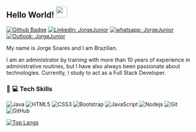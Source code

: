 ## Hello World! <img src="https://raw.githubusercontent.com/kaueMarques/kaueMarques/master/hi.gif" width="30px">        
[![Github Badge](https://img.shields.io/badge/-Github-000?style=flat-square&logo=Github&logoColor=white&link=https://github.com/JorgeJuniorBSB)](https://github.com/JorgeJuniorBSB) [![Linkedin: JorgeJunior](https://img.shields.io/badge/-JorgeJunior-blue?style=flat-square&logo=Linkedin&logoColor=white&link=https://www.linkedin.com/in/jorgejuniorbsb/)](https://www.linkedin.com/in/jorgejuniorbsb/) [![whatsapp: JorgeJunior](https://img.shields.io/badge/WhatsApp-25D366?style=flat-square&logo=whatsapp&logoColor=white)](https://wa.me/message/A2UYQH3RHMNSE1) [![Outlook: JorgeJunior](https://img.shields.io/badge/Microsoft_Outlook-0078D4?style=flat-square&logo=microsoft-outlook&logoColor=white)](mailto:jorge.soaresjunior@hotmail.com)

My name is Jorge Soares and I am Brazilian.

I am an administrator by training with more than 10 years of experience in administrative routines, but I have also always been passionate about technologies. Currently, I study to act as a Full Stack Developer.


### :rocket: :computer: Tech Skills
![Java](https://img.shields.io/badge/Java-ED8B00?style=flat-square&logo=java&logoColor=white) ![HTML5](https://img.shields.io/badge/-HTML5-E34F26?style=flat-square&logo=html5&logoColor=white) ![CSS3](https://img.shields.io/badge/-CSS3-1572B6?style=flat-square&logo=css3) ![Bootstrap](https://img.shields.io/badge/-Bootstrap-563D7C?style=flat-square&logo=bootstrap) ![JavaScript](https://img.shields.io/badge/-JavaScript-black?style=flat-square&logo=javascript) ![Nodejs](https://img.shields.io/badge/NodeJs-339933.svg?logo=node.js&logoColor=white) ![Git](https://img.shields.io/badge/-Git-black?style=flat-square&logo=git) ![GitHub](https://img.shields.io/badge/-GitHub-181717?style=flat-square&logo=github)

[![Top Langs](https://github-readme-stats.vercel.app/api/top-langs/?username=JorgeJuniorBSB&layout=compact&theme=gruvbox&langs_count=10)](https://github.com/JorgeJuniorBSB/github-readme-stats)

